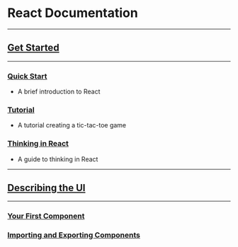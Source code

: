 # React Documentation

---
## [Get Started](https://github.com/robinpunn/documentation/tree/main/React/1-GetStarted)
---

### [Quick Start](https://github.com/robinpunn/documentation/tree/main/React/1-GetStarted/1-Quickstart)
- A brief introduction to React

### [Tutorial](https://github.com/robinpunn/documentation/tree/main/React/1-GetStarted/2-Tutorial)
- A tutorial creating a tic-tac-toe game

### [Thinking in React](https://github.com/robinpunn/documentation/tree/main/React/1-GetStarted/3-ThinkingInReact)
- A guide to thinking in React

---
## [Describing the UI](https://github.com/robinpunn/documentation/tree/main/React/2-DescribingTheUI)
---

### [Your First Component](https://github.com/robinpunn/documentation/tree/main/React/2-DescribingTheUI/1-YourFirstComponent)

### [Importing and Exporting Components](https://github.com/robinpunn/documentation/tree/main/React/2-DescribingTheUI/2-ImportingAndExportingComponents)